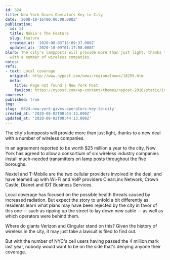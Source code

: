 ```yaml
---
id: 824
title: New York Gives Operators Key to City
date: '2008-10-16T00:00:00.000Z'
publication:
  id: 11
  title: Nokia's The Feature
  slug: feature
  created_at: '2020-08-03T15:09:37.000Z'
  updated_at: '2020-10-09T01:17:08.000Z'
blurb: The city's lampposts will provide more than just light, thanks to a new deal
  with a number of wireless companies.
notes: 
refs:
- text: Local coverage
  original: http://www.nypost.com/news/regionalnews/18259.htm
  meta:
    title: Page not found | New York Post
    favicon: https://nypost.com/wp-content/themes/nypost-2016/static/images/favicon-nypost/favicon.ico
sources: 
published: true
img: 
slug: '0824-new-york-gives-operators-key-to-city'
created_at: '2020-08-02T00:44:13.000Z'
updated_at: '2020-08-02T00:44:13.000Z'
---
```

The city's lampposts will provide more than just light, thanks to a new deal with a number of wireless companies.

  
In an agreement reported to be worth $25 million a year to the city, New York has agreed to allow a consortium of six wireless industry companies install much-needed transmitters on lamp posts throughout the five boroughs.

Nextel and T-Mobile are the two cellular providers involved in the deal, and have teamed up with Wi-Fi and VoIP providers ClearLinx Network, Crown Castle, Dianet and IDT Business Services.

Local coverage has focused on the possible health threats caused by increased radiation. But expect the story to unfold a bit differently as residents learn what plans may have been rejected by the city in favor of this one -- such as ripping up the street to lay down new cable -- as well as which operators were behind them.

Where do giants Verizon and Cingular stand on this? Given the history of wireless in the city, it may just take a lawsuit is filed to find out.

But with the number of NYC's cell users having passed the 4 million mark last year, nobody would want to be on the side that's denying anyone their coverage.
